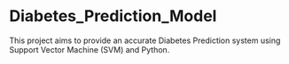 # Diabetes_Prediction_Model
This project aims to provide an accurate Diabetes Prediction system using Support Vector Machine (SVM) and Python.
